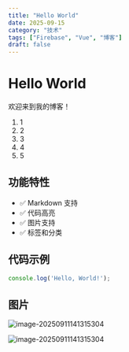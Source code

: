 ```yaml
---
title: "Hello World"
date: 2025-09-15
category: "技术"
tags: ["Firebase", "Vue", "博客"]
draft: false
---
```


# Hello World

欢迎来到我的博客！

1. 1
2. 2
3. 3
4. 4
5. 5

## 功能特性

* ✅ Markdown 支持
* ✅ 代码高亮
* ✅ 图片支持
* ✅ 标签和分类

## 代码示例

```javascript
console.log('Hello, World!');
```

## 图片

![image-20250911141315304](/api/getImage?path=image-20250911141315304.png)

![image-20250911141315304](/api/getImage?path=image-20250911141315304.png)
